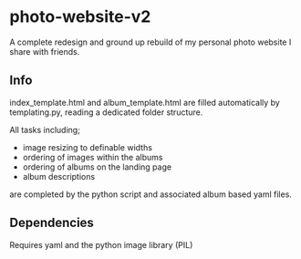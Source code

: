 # photo-website-v2
A complete redesign and ground up rebuild of my personal photo website I share with friends.

## Info
index_template.html and album_template.html are filled automatically by templating.py, reading a dedicated folder structure.

All tasks including;
* image resizing to definable widths
* ordering of images within the albums
* ordering of albums on the landing page
* album descriptions

are completed by the python script and associated album based yaml files.

## Dependencies
Requires yaml and the python image library (PIL)
